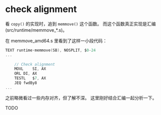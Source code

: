 # check alignment 

看 `copy()` 的实现时，追到 `memmove()` 这个函数。 而这个函数真正实现是汇编 (src/runtime/memmove_*.s)。

在 memmove_amd64.s 里看到了这样一小段代码：

```go
TEXT runtime·memmove(SB), NOSPLIT, $0-24
...
    
    // Check alignment
    MOVL	SI, AX
    ORL	DI, AX
    TESTL	$7, AX
    JEQ	fwdBy8
...
```

之前略微看过一些内存对齐，但了解不深。 这里刚好结合汇编一起分析一下。 

TODO